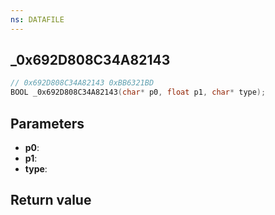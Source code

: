 ```yaml
---
ns: DATAFILE
---
```

## _0x692D808C34A82143

```c
// 0x692D808C34A82143 0xBB6321BD
BOOL _0x692D808C34A82143(char* p0, float p1, char* type);
```


## Parameters
* **p0**: 
* **p1**: 
* **type**: 

## Return value
